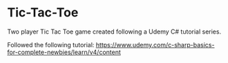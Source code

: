 # Tic-Tac-Toe
Two player Tic Tac Toe game created following a Udemy C# tutorial series. 

Followed the following tutorial: https://www.udemy.com/c-sharp-basics-for-complete-newbies/learn/v4/content
